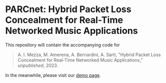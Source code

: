 # PARCnet: Hybrid Packet Loss Concealment for Real-Time Networked Music Applications

This repository will contain the accompanying code for 
> A. I. Mezza, M. Amerena, A. Bernardini, A. Sarti, "Hybrid Packet Loss Concealment for Real-Time Networked Music Applications," *unpublished*, 2023.

In the meanwhile, please visit our [demo page](https://polimi-ispl.github.io/PARCnet/).
